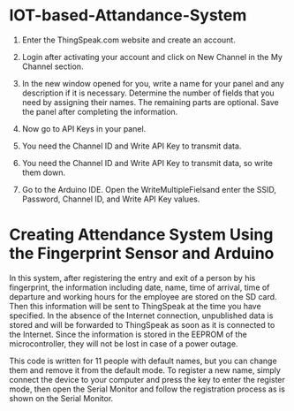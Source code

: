 # IOT-based-Attandance-System

1) Enter the ThingSpeak.com website and create an account.

2) Login after activating your account and click on New Channel in the My Channel section.

3) In the new window opened for you, write a name for your panel and any description if it is necessary. Determine the number of fields that you need by assigning their names. The remaining parts are optional. Save the panel after completing the information.

4) Now go to API Keys in your panel.

5) You need the Channel ID and Write API Key to transmit data.

5) You need the Channel ID and Write API Key to transmit data, so write them down.

7) Go to the Arduino IDE. Open the WriteMultipleFielsand enter the SSID, Password, Channel ID, and Write API Key values.

# Creating Attendance System Using the Fingerprint Sensor and Arduino

In this system, after registering the entry and exit of a person by his fingerprint, the information including date, name, time of arrival, time of departure and working hours for the employee are stored on the SD card. Then this information will be sent to ThingSpeak at the time you have specified. In the absence of the Internet connection, unpublished data is stored and will be forwarded to ThingSpeak as soon as it is connected to the Internet. Since the information is stored in the EEPROM of the microcontroller, they will not be lost in case of a power outage.

This code is written for 11 people with default names, but you can change them and remove it from the default mode. To register a new name, simply connect the device to your computer and press the key to enter the register mode, then open the Serial Monitor and follow the registration process as is shown on the Serial Monitor.

